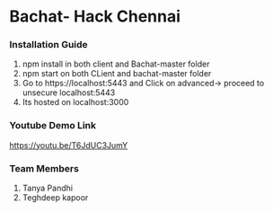 # Bachat- Hack Chennai 
### Installation Guide
1. npm install in both client and Bachat-master folder
2. npm start on both CLient and bachat-master folder
3. Go to https://localhost:5443 and Click on advanced-> proceed to unsecure localhost:5443
4. Its hosted on localhost:3000

### Youtube Demo Link
https://youtu.be/T6JdUC3JumY

### Team Members
1. Tanya Pandhi
2. Teghdeep kapoor
